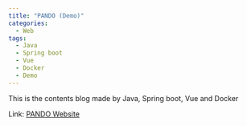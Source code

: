 ```yaml
---
title: "PANDO (Demo)"
categories:
  - Web
tags:
  - Java
  - Spring boot
  - Vue
  - Docker
  - Demo
---
```


This is the contents blog made by Java, Spring boot, Vue and Docker

Link: [PANDO Website](https://dev.pandous.com/)